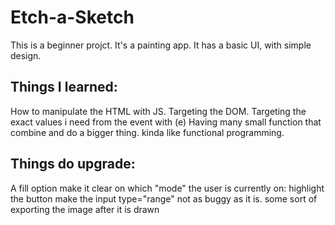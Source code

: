 # Etch-a-Sketch

This is a beginner projct. It's a painting app.
It has a basic UI, with simple design.

## Things I learned:

How to manipulate the HTML with JS.
Targeting the DOM.
Targeting the exact values i need from the event with (e)
Having many small function that combine and do a bigger thing. kinda like functional programming.

## Things do upgrade:

A fill option
make it clear on which "mode" the user is currently on: highlight the button
make the input type="range" not as buggy as it is.
some sort of exporting the image after it is drawn
